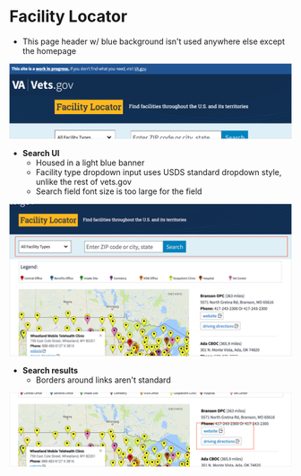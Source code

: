 # Facility Locator

- This page header w/ blue background isn't used anywhere else except the homepage

![](images/facility-locator-header.png)

- **Search UI**
  - Housed in a light blue banner
  - Facility type dropdown input uses USDS standard dropdown style, unlike the rest of vets.gov
  - Search field font size is too large for the field

![](images/search-filters-facilities.png)

- **Search results**
  - Borders around links aren't standard

![](images/facility-link-border.png)
